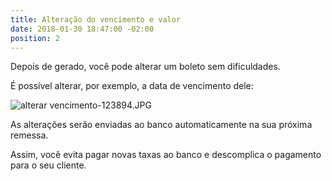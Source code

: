 ```yaml
---
title: Alteração do vencimento e valor
date: 2018-01-30 18:47:00 -02:00
position: 2
---
```


Depois de gerado, você pode alterar um boleto sem dificuldades.

É possível alterar, por exemplo, a data de vencimento dele:

![alterar vencimento-123894.JPG](/uploads/alterar%20vencimento-123894.JPG)

As alterações serão enviadas ao banco automaticamente na sua próxima remessa.

Assim, você evita pagar novas taxas ao banco e descomplica o pagamento para o seu cliente.